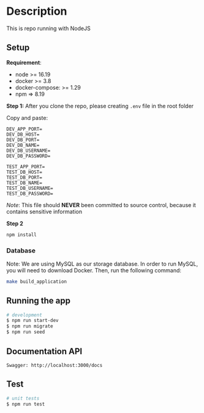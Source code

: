 # Description

This is repo running with NodeJS

## Setup

**Requirement**:

- node >= 16.19
- docker >= 3.8
- docker-compose: >= 1.29
- npm => 8.19

**Step 1:**
After you clone the repo, please creating `.env` file in the root folder

Copy and paste:
```
DEV_APP_PORT=
DEV_DB_HOST=
DEV_DB_PORT=
DEV_DB_NAME=
DEV_DB_USERNAME=
DEV_DB_PASSWORD=

TEST_APP_PORT=
TEST_DB_HOST=
TEST_DB_PORT=
TEST_DB_NAME=
TEST_DB_USERNAME=
TEST_DB_PASSWORD=
```
*Note*: This file should **NEVER** been committed to source control, because it contains sensitive information

**Step 2**

```bash
npm install
```

<h3>Database</h3>

Note: We are using MySQL as our storage database. In order to run MySQL, you will need to download Docker. Then, run the following command:

```bash
make build_application
```

## Running the app

```bash
# development
$ npm run start-dev
$ npm run migrate
$ npm run seed
```

## Documentation API
```
Swagger: http://localhost:3000/docs
```

## Test

```bash
# unit tests
$ npm run test
